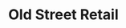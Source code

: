 ---
pid: rs287
title: Old Street Retail
location_transcription: Moyamensing & Reed at the old horse trough
coordinates: "[-75.1499348, 39.9305664]"
zipcode: '19146'
gen_neighborhood: South Philadelphia
neighborhood: Graduate Hospital,Naval Square,Southwest Center City
outside_phl: 
age: '62'
age_range: 60-69
instagram: 
image_file_name: rs_287.jpg
proposal_transcription: |-
  Horse & wagon walking carts baskets
  When I was a kid growing up in South Philly there were all kinds of retail within steps of your house. There was fresh fruit and veg. horse&wagon, rag man, junk man, milk man.
  There was the pretzel man who walked his cart through the neighborhood. - monument placed on a small street in middle (no outlet st.)
  There was a knife sharpener cart. - Monument middle of Washington ave
  There were women who sold knishe door to door in a hand basket. -Monument on a step ringing a doorbell
topic: History
topic_summary: 0, 0, 0
type: Sculpture Statue
keywords_other: philadelphia, history, retail, streets, market
credit: carolmackin@hotmail.com
image_labels: 
twitter: 
facebook: 
permalink: "/monuments/rs287/"
layout: item-page
---